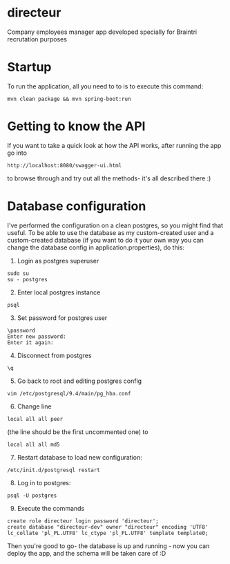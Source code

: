 # directeur
Company employees manager app developed specially for Braintri recrutation purposes

# Startup
To run the application, all you need to to is to execute this command:
```
mvn clean package && mvn spring-boot:run
```

# Getting to know the API
If you want to take a quick look at how the API works, after running the app go into
```
http://localhost:8080/swagger-ui.html
```
to browse through and try out all the methods- it's all described there :)

# Database configuration
I've performed the configuration on a clean postgres, so you might find that useful. 
To be able to use the database as my custom-created user and a custom-created database (if you want to do it your own way you can change the database config in application.properties), do this:

1. Login as postgres superuser
``` 
sudo su
su - postgres 
```
  
2. Enter local postgres instance
```
psql
```
  
3. Set password for postgres user
```
\password
Enter new password:
Enter it again:
```
  
4. Disconnect from postgres
```
\q
```
  
5. Go back to root and editing postgres config
```
vim /etc/postgresql/9.4/main/pg_hba.conf
```
  
6. Change line 
```
local all all peer
 ```
(the line should be the first uncommented one)
to
```
local all all md5
```
  
7. Restart database to load new configuration:
```
/etc/init.d/postgresql restart
```
8. Log in to postgres:
```
psql -U postgres
```
9. Execute the commands
```
create role directeur login password 'directeur';
create database "directeur-dev" owner "directeur" encoding 'UTF8' lc_collate 'pl_PL.UTF8' lc_ctype 'pl_PL.UTF8' template template0;
```
Then you're good to go- the database is up and running - now you can deploy the app, and the schema will be taken care of :D
